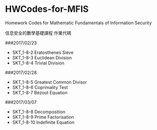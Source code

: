 # HWCodes-for-MFIS
 
Homework Codes for Mathematic Fundamentals of Information Security
 
信息安全的數學基礎課程 作業代碼


###2017/02/23

* SKT_1-8-2  Eratosthenes Sieve
* SKT_1-8-3  Euclidean Division
* SKT_1-8-4  Trivial Division


###2017/02/28

* SKT_1-8-5  Greatest Common Divisor
* SKT_1-8-6  Coprimality Test
* SKT_1-8-7  Bézout Equation


###2017/03/07

* SKT_1-8-8  Decomposition
* SKT_1-8-9  Prime Factorisation
* SKT_1-8-10 Indefinite Equation